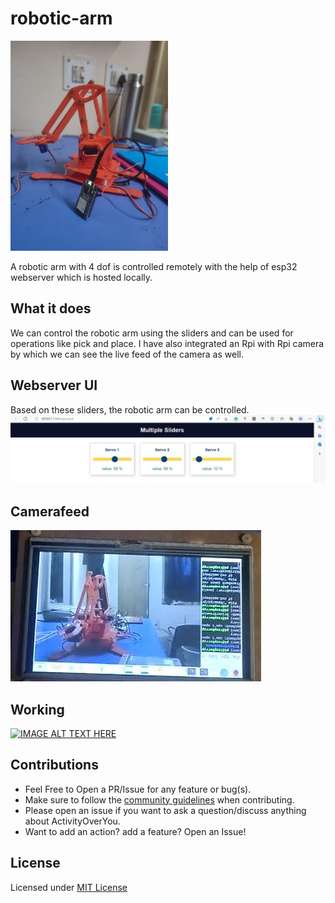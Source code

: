 # robotic-arm # 
<img src="./banner.jpg" width=50% height=25%>

<p>
A robotic arm with 4 dof is controlled remotely with the help of esp32 webserver which is hosted locally.  
</p>

## What it does
We can control the robotic arm using the sliders and can be used for operations like pick and place. I have also integrated an Rpi with Rpi camera by which we can see the live feed of the camera as well.  

## Webserver UI
Based on these sliders, the robotic arm can be controlled. 
![Slider](./sliders.jpg)

## Camerafeed 
![Camerafeed](./camerafeed.jpg) 

## Working
[![IMAGE ALT TEXT HERE](https://img.youtube.com/vi/p_n_dThcRTc/0.jpg)](https://www.youtube.com/watch?v=p_n_dThcRTc)

## Contributions

- Feel Free to Open a PR/Issue for any feature or bug(s).
- Make sure to follow the [community guidelines](https://docs.github.com/en/github/site-policy/github-community-guidelines) when contributing.
- Please open an issue if you want to ask a question/discuss anything about ActivityOverYou.
- Want to add an action? add a feature? Open an Issue!

## License

Licensed under [MIT License](https://opensource.org/licenses/MIT)
